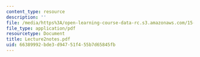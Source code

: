 ```yaml
---
content_type: resource
description: ''
file: /media/https%3A/open-learning-course-data-rc.s3.amazonaws.com/15-062-data-mining-spring-2003/66389992bde3d94751f455b7d65845fb_Lecture2notes.pdf
file_type: application/pdf
resourcetype: Document
title: Lecture2notes.pdf
uid: 66389992-bde3-d947-51f4-55b7d65845fb
---
```

